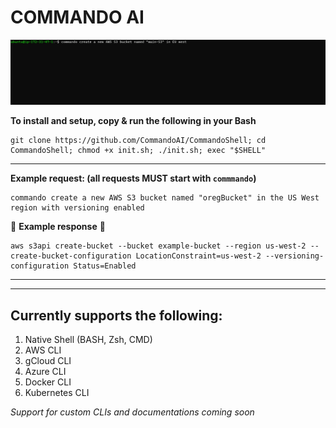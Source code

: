 # COMMANDO AI
![](https://github.com/CommandoAI/CommandoShell/blob/main/commandoshell.gif)

**To install and setup, copy & run the following in your Bash**

```
git clone https://github.com/CommandoAI/CommandoShell; cd CommandoShell; chmod +x init.sh; ./init.sh; exec "$SHELL"
```
***
**Example request: (all requests MUST start with `commmando`)**

```
commando create a new AWS S3 bucket named "oregBucket" in the US West region with versioning enabled
```


:arrow_down_small: **Example response** :arrow_down_small:

```
aws s3api create-bucket --bucket example-bucket --region us-west-2 --create-bucket-configuration LocationConstraint=us-west-2 --versioning-configuration Status=Enabled
```

***
***
## Currently supports the following:
1) Native Shell (BASH, Zsh, CMD)
2) AWS CLI
3) gCloud CLI
4) Azure CLI
5) Docker CLI
6) Kubernetes CLI

_Support for custom CLIs and documentations coming soon_
